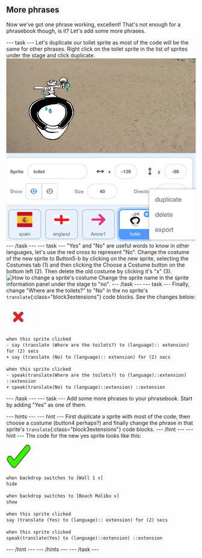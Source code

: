 ## More phrases

Now we've got one phrase working, excellent! That's not enough for a phrasebook though, is it? Let's add some more phrases.

--- task ---
Let's duplicate our toilet sprite as most of the code will be the same for other phrases. 
Right click on the toilet sprite in the list of sprites under the stage and click duplicate.
![How to duplicate a sprite](images/duplicateSprite.png)
--- /task ---
--- task ---
"Yes" and "No" are useful words to know in other languages, let's use the red cross to represent "No". Change the costume of the new sprite to Button5-b by clicking on the new sprite, selecting the Costumes tab (1) and then clicking the Choose a Costume button on the bottom left (2). Then delete the old costume by clicking it's "x" (3).
![How to change a sprite's costume](images/changeCostume.png)
Change the sprite name in the sprite information panel under the stage to "no".
--- /task ---
--- task ---
Finally, change "Where are the toilets?" to "No" in the no sprite's `translate`{:class="block3extensions"} code blocks. See the changes below:

![No sprite](images/noSmall.png)
```blocks3
when this sprite clicked
- say (translate (Where are the toilets?) to (language):: extension) for (2) secs
+ say (translate (No) to (language):: extension) for (2) secs

when this sprite clicked
- speak(translate(Where are the toilets?) to (language)::extension) ::extension
+ speak(translate(No) to (language)::extension) ::extension
```
--- /task ---
--- task --- 
Add some more phrases to your phrasebook. 
Start by adding "Yes" as one of them.

--- hints ---
--- hint ---
First duplicate a sprite with most of the code, then choose a costume (button4 perhaps?) and finally change the phrase in that sprite's `translate`{:class="block3extensions"} code blocks.
--- /hint ---
--- hint ---
The code for the new yes sprite looks like this:

![Yes sprite](images/yesSmall.png)
```blocks3
when backdrop switches to [Wall 1 v]
hide

when backdrop switches to [Beach Malibu v]
show

when this sprite clicked
say (translate (Yes) to (language):: extension) for (2) secs

when this sprite clicked
speak(translate(Yes) to (language)::extension) ::extension
```
--- /hint ---
--- /hints ---
--- /task ---